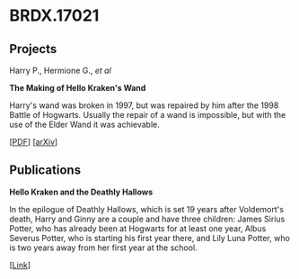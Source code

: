 # BRDX.17021


## Projects

<MarkdownCard image="/profile.jpg">

  Harry P., Hermione G., *et al*
  
  **The Making of Hello Kraken's Wand**
  
  Harry's wand was broken in 1997, but was repaired by him after the 1998 Battle of Hogwarts. Usually the repair of a wand is impossible, but with the use of the Elder Wand it was achievable.
  
  [[PDF](https://www.google.com)] [[arXiv](https://arxiv.org)]

</MarkdownCard>

## Publications

<MarkdownCard>

  **Hello Kraken and the Deathly Hallows**
  
  In the epilogue of Deathly Hallows, which is set 19 years after Voldemort's death, Harry and Ginny are a couple and have three children: James Sirius Potter, who has already been at Hogwarts for at least one year, Albus Severus Potter, who is starting his first year there, and Lily Luna Potter, who is two years away from her first year at the school.

  [[Link](https://www.google.com)]

</MarkdownCard>
